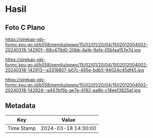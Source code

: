 # Hasil

## Foto C Plano

https://sirekap-obj-formc.kpu.go.id/b558/pemilu/ppwp/15/02/01/20/04/1502012004002-20240318-142901--68c479d0-20bb-4a1e-9a1e-05bfaa157e7d.jpg

https://sirekap-obj-formc.kpu.go.id/b558/pemilu/ppwp/15/02/01/20/04/1502012004002-20240318-142913--a3318807-b07c-495e-bdb5-94024c45df45.jpg

https://sirekap-obj-formc.kpu.go.id/b558/pemilu/ppwp/15/02/01/20/04/1502012004002-20240318-142924--a447bf5b-ae7e-4192-aa8b-c18eef3825af.jpg


## Metadata

| Key        | Value               |
| ---------- | ------------------- |
| Time Stamp | 2024-03-18 14:30:00 |



